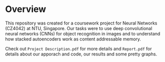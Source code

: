 # Overview
This repository was created for a coursework project for Neural Networks (CZ4042) at NTU, Singapore. Our tasks were to use deep convolutional neural networks (CNNs) for object recognition in images and to understand how stacked autoencoders work as content addressable memory.

Check out `Project Description.pdf` for more details and `Report.pdf` for details about our apporach and code, our results and some pretty graphs.
